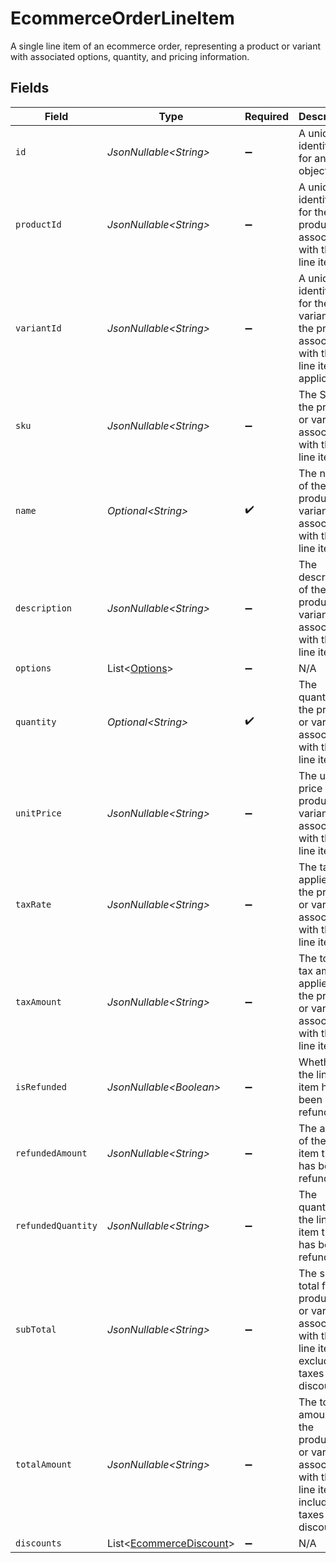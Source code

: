 # EcommerceOrderLineItem

A single line item of an ecommerce order, representing a product or variant with associated options, quantity, and pricing information.


## Fields

| Field                                                                                                        | Type                                                                                                         | Required                                                                                                     | Description                                                                                                  | Example                                                                                                      |
| ------------------------------------------------------------------------------------------------------------ | ------------------------------------------------------------------------------------------------------------ | ------------------------------------------------------------------------------------------------------------ | ------------------------------------------------------------------------------------------------------------ | ------------------------------------------------------------------------------------------------------------ |
| `id`                                                                                                         | *JsonNullable\<String>*                                                                                      | :heavy_minus_sign:                                                                                           | A unique identifier for an object.                                                                           | 12345                                                                                                        |
| `productId`                                                                                                  | *JsonNullable\<String>*                                                                                      | :heavy_minus_sign:                                                                                           | A unique identifier for the product associated with the line item.                                           | def456                                                                                                       |
| `variantId`                                                                                                  | *JsonNullable\<String>*                                                                                      | :heavy_minus_sign:                                                                                           | A unique identifier for the variant of the product associated with the line item, if applicable.             | ghi789                                                                                                       |
| `sku`                                                                                                        | *JsonNullable\<String>*                                                                                      | :heavy_minus_sign:                                                                                           | The SKU of the product or variant associated with the line item.                                             | MBP123-16GB-SILVER-13                                                                                        |
| `name`                                                                                                       | *Optional\<String>*                                                                                          | :heavy_check_mark:                                                                                           | The name of the product or variant associated with the line item.                                            | Midnight 16inch MacBook Pro                                                                                  |
| `description`                                                                                                | *JsonNullable\<String>*                                                                                      | :heavy_minus_sign:                                                                                           | The description of the product or variant associated with the line item.                                     | Powerful and portable, the MacBook Pro is perfect for professionals and creatives.                           |
| `options`                                                                                                    | List\<[Options](../../models/components/Options.md)>                                                         | :heavy_minus_sign:                                                                                           | N/A                                                                                                          |                                                                                                              |
| `quantity`                                                                                                   | *Optional\<String>*                                                                                          | :heavy_check_mark:                                                                                           | The quantity of the product or variant associated with the line item.                                        | 2                                                                                                            |
| `unitPrice`                                                                                                  | *JsonNullable\<String>*                                                                                      | :heavy_minus_sign:                                                                                           | The unit price of the product or variant associated with the line item.                                      | 19.99                                                                                                        |
| `taxRate`                                                                                                    | *JsonNullable\<String>*                                                                                      | :heavy_minus_sign:                                                                                           | The tax rate applied to the product or variant associated with the line item.                                | 0.08                                                                                                         |
| `taxAmount`                                                                                                  | *JsonNullable\<String>*                                                                                      | :heavy_minus_sign:                                                                                           | The total tax amount applied to the product or variant associated with the line item.                        | 1.6                                                                                                          |
| `isRefunded`                                                                                                 | *JsonNullable\<Boolean>*                                                                                     | :heavy_minus_sign:                                                                                           | Whether the line item has been refunded.                                                                     | false                                                                                                        |
| `refundedAmount`                                                                                             | *JsonNullable\<String>*                                                                                      | :heavy_minus_sign:                                                                                           | The amount of the line item that has been refunded.                                                          | 0                                                                                                            |
| `refundedQuantity`                                                                                           | *JsonNullable\<String>*                                                                                      | :heavy_minus_sign:                                                                                           | The quantity of the line item that has been refunded.                                                        | 0                                                                                                            |
| `subTotal`                                                                                                   | *JsonNullable\<String>*                                                                                      | :heavy_minus_sign:                                                                                           | The sub total for the product(s) or variant associated with the line item, excluding taxes and discounts.    | 43.18                                                                                                        |
| `totalAmount`                                                                                                | *JsonNullable\<String>*                                                                                      | :heavy_minus_sign:                                                                                           | The total amount for the product(s) or variant associated with the line item, including taxes and discounts. | 43.18                                                                                                        |
| `discounts`                                                                                                  | List\<[EcommerceDiscount](../../models/components/EcommerceDiscount.md)>                                     | :heavy_minus_sign:                                                                                           | N/A                                                                                                          |                                                                                                              |
